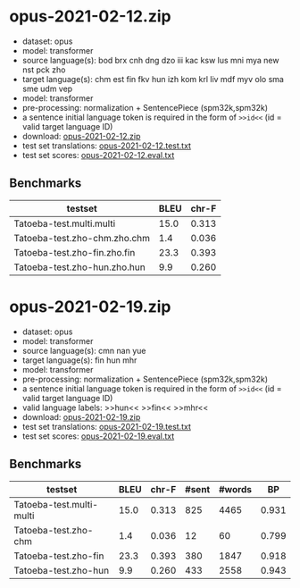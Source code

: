 # opus-2021-02-12.zip

* dataset: opus
* model: transformer
* source language(s): bod brx cnh dng dzo iii kac ksw lus mni mya new nst pck zho
* target language(s): chm est fin fkv hun izh kom krl liv mdf myv olo sma sme udm vep
* model: transformer
* pre-processing: normalization + SentencePiece (spm32k,spm32k)
* a sentence initial language token is required in the form of `>>id<<` (id = valid target language ID)
* download: [opus-2021-02-12.zip](https://object.pouta.csc.fi/Tatoeba-MT-models/sit-fiu/opus-2021-02-12.zip)
* test set translations: [opus-2021-02-12.test.txt](https://object.pouta.csc.fi/Tatoeba-MT-models/sit-fiu/opus-2021-02-12.test.txt)
* test set scores: [opus-2021-02-12.eval.txt](https://object.pouta.csc.fi/Tatoeba-MT-models/sit-fiu/opus-2021-02-12.eval.txt)

## Benchmarks

| testset               | BLEU  | chr-F |
|-----------------------|-------|-------|
| Tatoeba-test.multi.multi 	| 15.0 	| 0.313 |
| Tatoeba-test.zho-chm.zho.chm 	| 1.4 	| 0.036 |
| Tatoeba-test.zho-fin.zho.fin 	| 23.3 	| 0.393 |
| Tatoeba-test.zho-hun.zho.hun 	| 9.9 	| 0.260 |

# opus-2021-02-19.zip

* dataset: opus
* model: transformer
* source language(s): cmn nan yue
* target language(s): fin hun mhr
* model: transformer
* pre-processing: normalization + SentencePiece (spm32k,spm32k)
* a sentence initial language token is required in the form of `>>id<<` (id = valid target language ID)
* valid language labels: >>hun<< >>fin<< >>mhr<<
* download: [opus-2021-02-19.zip](https://object.pouta.csc.fi/Tatoeba-MT-models/sit-fiu/opus-2021-02-19.zip)
* test set translations: [opus-2021-02-19.test.txt](https://object.pouta.csc.fi/Tatoeba-MT-models/sit-fiu/opus-2021-02-19.test.txt)
* test set scores: [opus-2021-02-19.eval.txt](https://object.pouta.csc.fi/Tatoeba-MT-models/sit-fiu/opus-2021-02-19.eval.txt)

## Benchmarks

| testset | BLEU  | chr-F | #sent | #words | BP |
|---------|-------|-------|-------|--------|----|
| Tatoeba-test.multi-multi 	| 15.0 	| 0.313 	| 825 	| 4465 	| 0.931 |
| Tatoeba-test.zho-chm 	| 1.4 	| 0.036 	| 12 	| 60 	| 0.799 |
| Tatoeba-test.zho-fin 	| 23.3 	| 0.393 	| 380 	| 1847 	| 0.918 |
| Tatoeba-test.zho-hun 	| 9.9 	| 0.260 	| 433 	| 2558 	| 0.943 |

